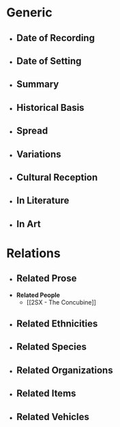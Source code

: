 # Generic
- **Date of Recording**
	- 
- **Date of Setting**
	- 
- **Summary**
	- 
- **Historical Basis**
	- 
- **Spread**
	- 
- **Variations**
	- 
- **Cultural Reception**
	- 
- **In Literature**
	- 
- **In Art**
	- 
# Relations
- **Related Prose**
	- 
- **Related People**
	- [[2SX - The Concubine]]
- **Related Ethnicities**
	- 
- **Related Species**
	- 
- **Related Organizations**
	- 
- **Related Items**
	- 
- **Related Vehicles**
	- 